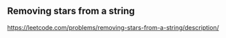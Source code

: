 ## Removing stars from a string
https://leetcode.com/problems/removing-stars-from-a-string/description/
